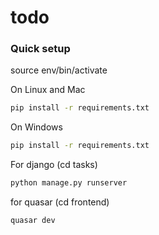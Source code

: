 todo
==============================


### Quick setup

source env/bin/activate

On Linux and Mac

```bash
pip install -r requirements.txt
```

On Windows

```bash
pip install -r requirements.txt
```
For django (cd tasks)

```bash
python manage.py runserver
```
for quasar (cd frontend)

```bash
quasar dev
```
